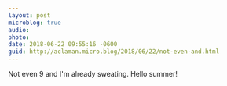 ```yaml
---
layout: post
microblog: true
audio: 
photo: 
date: 2018-06-22 09:55:16 -0600
guid: http://aclaman.micro.blog/2018/06/22/not-even-and.html
---
```

Not even 9 and I'm already sweating. Hello summer!
